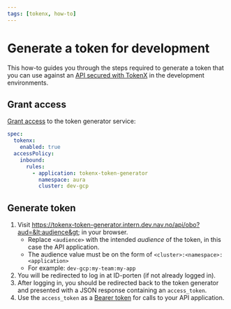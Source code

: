 ```yaml
---
tags: [tokenx, how-to]
---
```


# Generate a token for development

This how-to guides you through the steps required to generate a token that you can use against an [API secured with TokenX](secure.md) in the development environments.

## Grant access

[Grant access](secure.md#grant-access-to-consumers) to the token generator service:

```yaml title="app.yaml"
spec:
  tokenx:
    enabled: true
  accessPolicy:
    inbound:
      rules:
        - application: tokenx-token-generator
          namespace: aura
          cluster: dev-gcp
```

## Generate token

1. Visit <https://tokenx-token-generator.intern.dev.nav.no/api/obo?aud=&lt;audience&gt;> in your browser.
    - Replace `<audience>` with the intended _audience_ of the token, in this case the API application.
    - The audience value must be on the form of `<cluster>:<namespace>:<application>`
    - For example: `dev-gcp:my-team:my-app`
2. You will be redirected to log in at ID-porten (if not already logged in).
3. After logging in, you should be redirected back to the token generator and presented with a JSON response containing an `access_token`.
4. Use the `access_token` as a [Bearer token](../../explanations/README.md#bearer-token) for calls to your API application.
